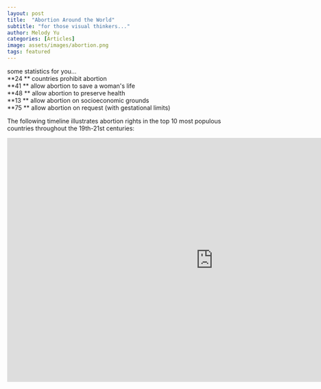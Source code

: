 ```yaml
---
layout: post
title:  "Abortion Around the World"
subtitle: "for those visual thinkers..."
author: Melody Yu
categories: [Articles]
image: assets/images/abortion.png
tags: featured
---
```


 some statistics for you…  
**24 ** countries prohibit abortion    
**41 ** allow abortion to save a woman's life    
**48  ** allow abortion to preserve health    
**13  ** allow abortion on socioeconomic grounds    
**75  ** allow abortion on request (with gestational limits)   
  
  
The following timeline illustrates abortion rights in the top 10 most populous countries throughout the 19th-21st centuries:  
  
<iframe src="https://docs.google.com/presentation/d/e/2PACX-1vTEv-tg-JT7zC_7waxvL0sO9TeqHcFSK5xNngXvZ3hCrg8t2BziNOY4aYye4aY3f-lSME63zcCS-7Wz/embed?start=false&loop=false&delayms=5000" frameborder="0" width="960" height="569" allowfullscreen="true" mozallowfullscreen="true" webkitallowfullscreen="true"></iframe>
